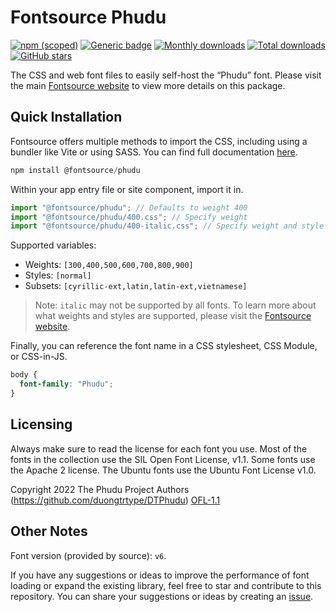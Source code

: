 # Fontsource Phudu

[![npm (scoped)](https://img.shields.io/npm/v/@fontsource/phudu?color=brightgreen)](https://www.npmjs.com/package/@fontsource/phudu) [![Generic badge](https://img.shields.io/badge/fontsource-passing-brightgreen)](https://github.com/fontsource/fontsource) [![Monthly downloads](https://badgen.net/npm/dm/@fontsource/phudu)](https://github.com/fontsource/fontsource) [![Total downloads](https://badgen.net/npm/dt/@fontsource/phudu)](https://github.com/fontsource/fontsource) [![GitHub stars](https://img.shields.io/github/stars/fontsource/fontsource.svg?style=social&label=Star)](https://github.com/fontsource/fontsource/stargazers)

The CSS and web font files to easily self-host the “Phudu” font. Please visit the main [Fontsource website](https://fontsource.org/fonts/phudu) to view more details on this package.

## Quick Installation

Fontsource offers multiple methods to import the CSS, including using a bundler like Vite or using SASS. You can find full documentation [here](https://fontsource.org/docs/getting-started/introduction).

```javascript
npm install @fontsource/phudu
```

Within your app entry file or site component, import it in.

```javascript
import "@fontsource/phudu"; // Defaults to weight 400
import "@fontsource/phudu/400.css"; // Specify weight
import "@fontsource/phudu/400-italic.css"; // Specify weight and style
```

Supported variables:
- Weights: `[300,400,500,600,700,800,900]`
- Styles: `[normal]`
- Subsets: `[cyrillic-ext,latin,latin-ext,vietnamese]`

> Note: `italic` may not be supported by all fonts. To learn more about what weights and styles are supported, please visit the [Fontsource website](https://fontsource.org/fonts/phudu).

Finally, you can reference the font name in a CSS stylesheet, CSS Module, or CSS-in-JS.

```css
body {
  font-family: "Phudu";
}
```

## Licensing
Always make sure to read the license for each font you use. Most of the fonts in the collection use the SIL Open Font License, v1.1. Some fonts use the Apache 2 license. The Ubuntu fonts use the Ubuntu Font License v1.0.

Copyright 2022 The Phudu Project Authors (https://github.com/duongtrtype/DTPhudu)
[OFL-1.1](https://openfontlicense.org)

## Other Notes
Font version (provided by source): `v6`.

If you have any suggestions or ideas to improve the performance of font loading or expand the existing library, feel free to star and contribute to this repository. You can share your suggestions or ideas by creating an [issue](https://github.com/fontsource/fontsource/issues).